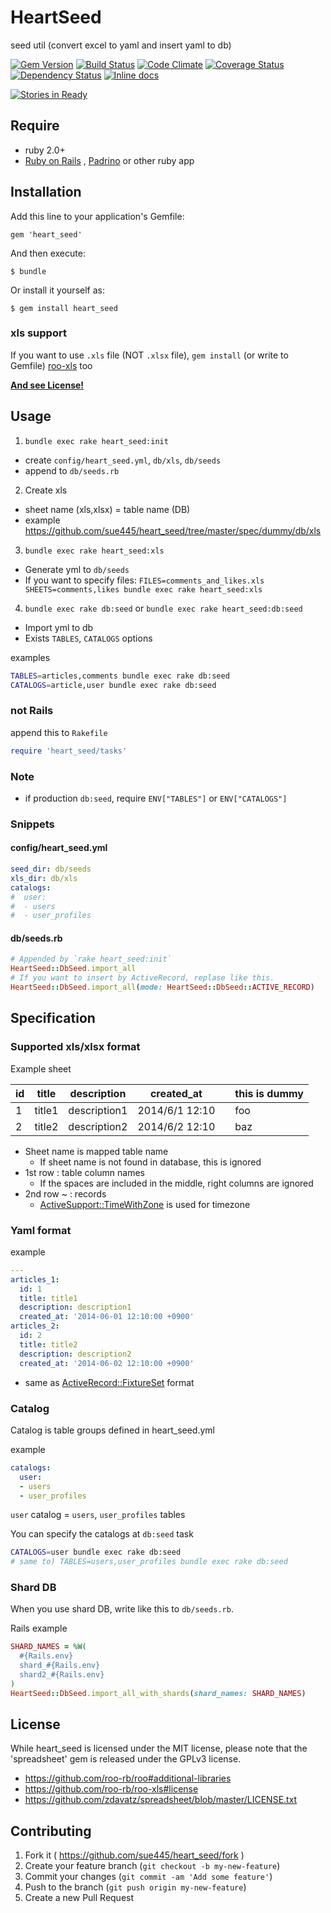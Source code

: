 # HeartSeed

seed util (convert excel to yaml and insert yaml to db)

[![Gem Version](https://badge.fury.io/rb/heart_seed.svg)](http://badge.fury.io/rb/heart_seed)
[![Build Status](https://travis-ci.org/sue445/heart_seed.svg)](https://travis-ci.org/sue445/heart_seed)
[![Code Climate](https://codeclimate.com/github/sue445/heart_seed.png)](https://codeclimate.com/github/sue445/heart_seed)
[![Coverage Status](https://img.shields.io/coveralls/sue445/heart_seed.svg)](https://coveralls.io/r/sue445/heart_seed?branch=master)
[![Dependency Status](https://gemnasium.com/sue445/heart_seed.svg)](https://gemnasium.com/sue445/heart_seed)
[![Inline docs](http://inch-ci.org/github/sue445/heart_seed.svg?branch=master)](http://inch-ci.org/github/sue445/heart_seed)

[![Stories in Ready](https://badge.waffle.io/sue445/heart_seed.png?label=ready&title=Ready)](https://waffle.io/sue445/heart_seed)

## Require
* ruby 2.0+
* [Ruby on Rails](http://rubyonrails.org/) , [Padrino](http://www.padrinorb.com/) or other ruby app

## Installation

Add this line to your application's Gemfile:

    gem 'heart_seed'

And then execute:

    $ bundle

Or install it yourself as:

    $ gem install heart_seed

### xls support
If you want to use `.xls` file (NOT `.xlsx` file), `gem install` (or write to Gemfile) [roo-xls](https://github.com/roo-rb/roo-xls) too

**[And see License!](#license)**

## Usage

1. `bundle exec rake heart_seed:init`
  * create `config/heart_seed.yml`, `db/xls`, `db/seeds`
  * append to `db/seeds.rb`
2. Create xls
  * sheet name (xls,xlsx) = table name (DB)
  * example https://github.com/sue445/heart_seed/tree/master/spec/dummy/db/xls
3. `bundle exec rake heart_seed:xls`
  * Generate yml to `db/seeds`
  * If you want to specify files: `FILES=comments_and_likes.xls SHEETS=comments,likes bundle exec rake heart_seed:xls`
4. `bundle exec rake db:seed` or `bundle exec rake heart_seed:db:seed`
  * Import yml to db
  * Exists `TABLES`, `CATALOGS` options

examples

```sh
TABLES=articles,comments bundle exec rake db:seed
CATALOGS=article,user bundle exec rake db:seed
```

### not Rails

append this to `Rakefile`

```ruby
require 'heart_seed/tasks'
```

### Note
* if production `db:seed`, require `ENV["TABLES"]` or `ENV["CATALOGS"]`

### Snippets
#### config/heart_seed.yml
```yml
seed_dir: db/seeds
xls_dir: db/xls
catalogs:
#  user:
#  - users
#  - user_profiles
```

#### db/seeds.rb
```ruby
# Appended by `rake heart_seed:init`
HeartSeed::DbSeed.import_all
# If you want to insert by ActiveRecord, replase like this.
HeartSeed::DbSeed.import_all(mode: HeartSeed::DbSeed::ACTIVE_RECORD)
```

## Specification
### Supported xls/xlsx format

Example sheet

id  | title	 | description  | created_at     |     | this is dummy
--- | ------ | ------------ | -------------- | --- | --------------
1   | title1 | description1 | 2014/6/1 12:10 |     | foo
2   | title2 | description2 | 2014/6/2 12:10 | 	   | baz

* Sheet name is mapped table name
  * If sheet name is not found in database, this is ignored
* 1st row : table column names
  * If the spaces are included in the middle, right columns are ignored
* 2nd row ~ : records
  * [ActiveSupport::TimeWithZone](http://api.rubyonrails.org/classes/ActiveSupport/TimeWithZone.html) is used for timezone

### Yaml format

example

```yaml
---
articles_1:
  id: 1
  title: title1
  description: description1
  created_at: '2014-06-01 12:10:00 +0900'
articles_2:
  id: 2
  title: title2
  description: description2
  created_at: '2014-06-02 12:10:00 +0900'
```

* same as [ActiveRecord::FixtureSet](http://api.rubyonrails.org/classes/ActiveRecord/FixtureSet.html) format

### Catalog
Catalog is table groups defined in heart_seed.yml

example

```yml
catalogs:
  user:
  - users
  - user_profiles
```

`user` catalog = `users`, `user_profiles` tables


You can specify the catalogs at `db:seed` task

```sh
CATALOGS=user bundle exec rake db:seed
# same to) TABLES=users,user_profiles bundle exec rake db:seed
```

### Shard DB
When you use shard DB, write like this to `db/seeds.rb`.

Rails example

```ruby
SHARD_NAMES = %W(
  #{Rails.env}
  shard_#{Rails.env}
  shard2_#{Rails.env}
)
HeartSeed::DbSeed.import_all_with_shards(shard_names: SHARD_NAMES)
```


## License
While heart_seed is licensed under the MIT license, please note that the 'spreadsheet' gem is released under the GPLv3 license.

* https://github.com/roo-rb/roo#additional-libraries
* https://github.com/roo-rb/roo-xls#license
* https://github.com/zdavatz/spreadsheet/blob/master/LICENSE.txt

## Contributing

1. Fork it ( https://github.com/sue445/heart_seed/fork )
2. Create your feature branch (`git checkout -b my-new-feature`)
3. Commit your changes (`git commit -am 'Add some feature'`)
4. Push to the branch (`git push origin my-new-feature`)
5. Create a new Pull Request
